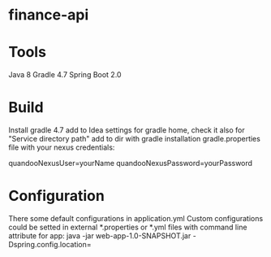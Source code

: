 # finance-api

# Tools
Java 8
Gradle 4.7
Spring Boot 2.0

# Build
Install gradle 4.7
add to Idea settings for gradle home, check it also for "Service directory path"
add to dir with gradle installation gradle.properties file with your nexus credentials:

quandooNexusUser=yourName
quandooNexusPassword=yourPassword

# Configuration
There some default configurations in application.yml
Custom configurations could be setted in external *.properties or *.yml files with command line attribute for app:
java -jar web-app-1.0-SNAPSHOT.jar -Dspring.config.location=<list of files or dir with them>